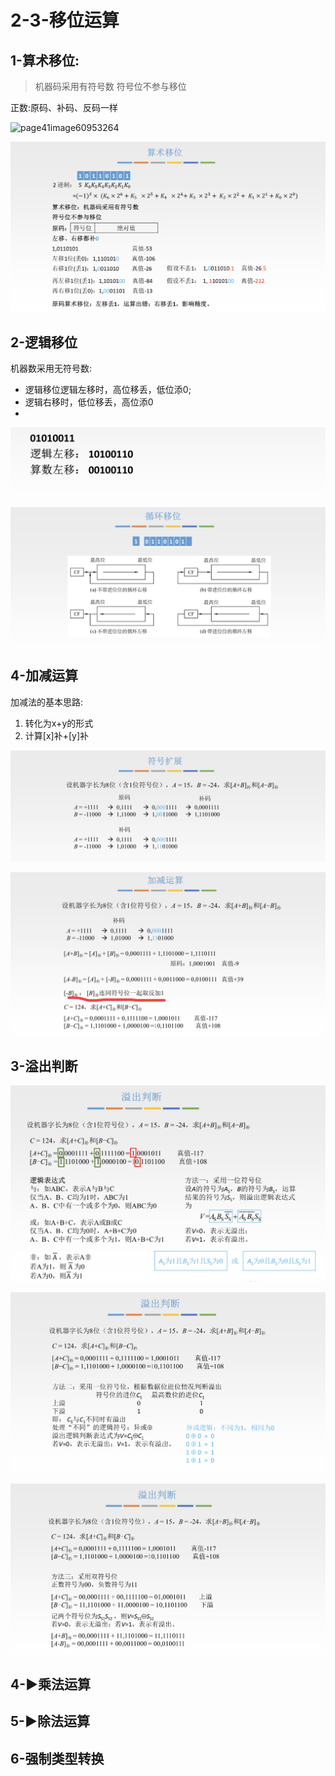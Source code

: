 # 2-3-移位运算

## 1-算术移位:

> 机器码采用有符号数 符号位不参与移位

正数:原码、补码、反码一样

![page41image60953264](blob:https://app.gitbook.com/fa861d93-670a-45e2-a0b2-e2995685de81)

![](../../.gitbook/assets/image%20%28263%29.png)

## 2-逻辑移位

机器数采用无符号数:

* 逻辑移位逻辑左移时，高位移丢，低位添0;
* 逻辑右移时，低位移丢，高位添0
* 
![](../../.gitbook/assets/image%20%2881%29.png)

![](../../.gitbook/assets/image%20%2860%29.png)

## 4-加减运算

加减法的基本思路:

1. 转化为x+y的形式
2. 计算\[x\]补+\[y\]补

![](../../.gitbook/assets/image%20%28216%29.png)

![](../../.gitbook/assets/image%20%28279%29.png)

## 3-溢出判断

![](../../.gitbook/assets/image%20%28102%29.png)

![](../../.gitbook/assets/image%20%28127%29.png)

![](../../.gitbook/assets/image%20%2872%29.png)

## 4-▶乘法运算

## 5-▶除法运算

## 6-强制类型转换



